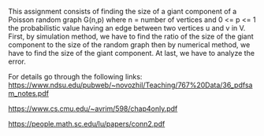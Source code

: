 This assignment consists of finding the size of a giant component of a Poisson random graph G(n,p) 
where n = number of vertices and 0 <= p <= 1 the probabilistic value having an edge between two vertices u and v in V.
First, by simulation method, we have to find the ratio of the size of the giant component to the size of the random graph
then by numerical method, we have to find the size of the giant component.
At last, we have to analyze the error.

For details go through the following links:
https://www.ndsu.edu/pubweb/~novozhil/Teaching/767%20Data/36_pdfsam_notes.pdf

https://www.cs.cmu.edu/~avrim/598/chap4only.pdf

https://people.math.sc.edu/lu/papers/conn2.pdf

